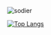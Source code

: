 ![sodier](https://soldierdate.herokuapp.com/?endDate=20231113)<br/>

[![Top Langs](https://github-readme-stats.vercel.app/api/top-langs/?username=tlgj255)](https://github.com/fred16157/github-readme-stats)
